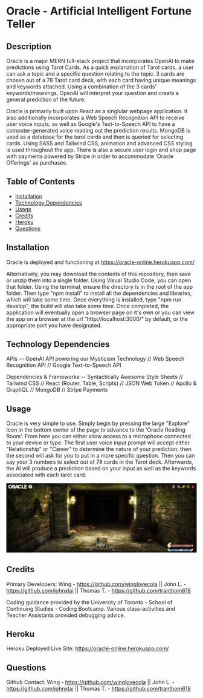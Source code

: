 # Oracle - Artificial Intelligent Fortune Teller

## Description

Oracle is a major MERN full-stack project that incorporates OpenAI to make predictions using Tarot Cards. As a quick explanation of Tarot cards, a user can ask a topic and a specific question relating to the topic. 3 cards are chosen out of a 78 Tarot card deck, with each card having unique meanings and keywords attached. Using a combination of the 3 cards' keywords/meanings, OpenAI will interpret your question and create a general prediction of the future.

Oracle is primarily built upon React as a singlular webpage application. It also additionally incorporates a Web Speech Recognition API to receive user voice inputs, as well as Google's Text-to-Speech API to have a computer-generated voice reading out the prediction results. MongoDB is used as a database for the tarot cards and then is queried for selecting cards. Using SASS and Tailwind CSS, animation and advanced CSS styling is used throughout the app. There is also a secure user login and shop page with payments powered by Stripe in order to accommodate 'Oracle Offerings' as purchases.

## Table of Contents

- [Installation](#installation)
- [Technology Dependencies](#technology-dependencies)
- [Usage](#usage)
- [Credits](#credits)
- [Heroku](#heroku)
- [Questions](#questions)

## Installation

Oracle is deployed and functioning at https://oracle-online.herokuapp.com/

Alternatively, you may download the contents of this repository, then save or unzip them into a single folder. Using Visual Studio Code, you can open that folder. Using the terminal, ensure the directory is in the root of the app folder. Then type "npm install" to install all the dependencies and libraries, which will take some time. Once everything is installed, type "npm run develop", the build will also take some time. Once completed, the application will eventually open a browser page on it's own or you can view the app on a browser at the url "http://localhost:3000/" by default, or the appropriate port you have designated.

## Technology Dependencies
APIs -- OpenAI API powering our Mysticism Technology // Web Speech Recognition API // Google Text-to-Speech API

Dependencies & Frameworks -- Syntactically Awesome Style Sheets // Tailwind CSS // React (Router, Table, Scripts) // JSON Web Token // Apollo & GraphQL // MongoDB // Stripe Payments

## Usage

Oracle is very simple to use. Simply begin by pressing the large "Explore" Icon in the bottom center of the page to advance to the 'Oracle Reading Room'. From here you can either allow access to a microphone connected to your device or type. The first user voice input prompt will accept either "Relationship" or "Career" to determine the nature of your prediction, then the second will ask for you to put in a more specific question. Then you can say your 3 numbers to select out of 78 cards in the Tarot deck. Afterwards, the AI will produce a prediction based on your input as well as the keywords associated with each tarot card.

![Preview of Oracle](/client/public/src/img/site/readme-instructional.png?raw=true "README Example")

## Credits

Primary Developers: 
Wing - https://github.com/winglovecola || John L. - https://github.com/johnxlai || Thomas T. - https://github.com/tranthom618

Coding guidance provided by the University of Toronto - School of Continuing Studies - Coding Bootcamp. Various class-activities and Teacher Assistants provided debugging advice. 

## Heroku

Heroku Deployed Live Site: https://oracle-online.herokuapp.com/

## Questions

Github Contact: 
Wing - https://github.com/winglovecola || John L. - https://github.com/johnxlai || Thomas T. - https://github.com/tranthom618